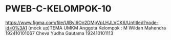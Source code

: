 # PWEB-C-KELOMPOK-10
https://www.figma.com/file/UlBvl6On2DMpVpLHJLVCK6/Untitled?node-id=0%3A1 (mock up)TEMA UMKM 
Anggota Kelompok : M Wildan  Mahendra 192410101067 Cheva Yudha Gautama 192410101113
